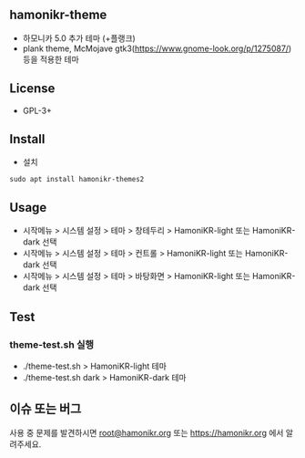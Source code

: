 ## hamonikr-theme

 * 하모니카 5.0 추가 테마 (+플랭크)
 * plank theme, McMojave gtk3(https://www.gnome-look.org/p/1275087/) 등을 적용한 테마

## License

 * GPL-3+

## Install

 * 설치
```
sudo apt install hamonikr-themes2
```

## Usage

 * 시작메뉴 > 시스템 설정 > 테마 > 창테두리  > HamoniKR-light 또는 HamoniKR-dark 선택
 * 시작메뉴 > 시스템 설정 > 테마 > 컨트롤  > HamoniKR-light 또는 HamoniKR-dark 선택
 * 시작메뉴 > 시스템 설정 > 테마 > 바탕화면  > HamoniKR-light 또는 HamoniKR-dark 선택

## Test
### theme-test.sh 실행
   * ./theme-test.sh > HamoniKR-light 테마
   * ./theme-test.sh dark > HamoniKR-dark 테마


## 이슈 또는 버그

 사용 중 문제를 발견하시면 root@hamonikr.org 또는 https://hamonikr.org 에서 알려주세요.
